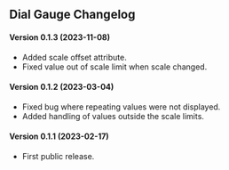 Dial Gauge Changelog
--------------
#### Version 0.1.3 (2023-11-08)
- Added scale offset attribute.
- Fixed value out of scale limit when scale changed.


#### Version 0.1.2 (2023-03-04)

- Fixed bug where repeating values were not displayed.
- Added handling of values outside the scale limits.


#### Version 0.1.1 (2023-02-17)

- First public release.


[@smontanus]: https://github.com/smontanus
